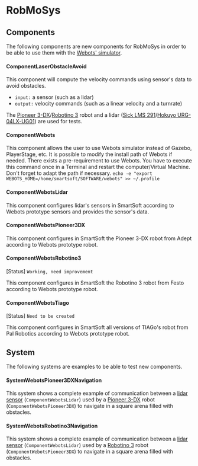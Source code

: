 # RobMoSys

## Components
The following components are new components for RobMoSys in order to be able to use them with the [Webots' simulator](https://cyberbotics.com).

#### ComponentLaserObstacleAvoid
This component will compute the velocity commands using sensor's data to avoid obstacles.
* `input:` a sensor (such as a lidar)
* `output:` velocity commands (such as a linear velocity and a turnrate)

The [Pioneer 3-DX](https://cyberbotics.com/doc/guide/pioneer-3dx)/[Robotino 3](https://cyberbotics.com/doc/guide/robotino3) robot and a lidar ([Sick LMS 291](https://cyberbotics.com/doc/guide/lidar-sensors#sick-lms-291)/[Hokuyo URG-04LX-UG01](https://cyberbotics.com/doc/guide/lidar-sensors#hokuyo-urg-04lx-ug01)) are used for tests.

#### ComponentWebots
This component allows the user to use Webots simulator instead of Gazebo, PlayerStage, etc. It is possible to modify the install path of Webots if needed. There exists a pre-requirement to use Webots. You have to execute this command once in a Terminal and restart the computer/Virtual Machine. Don't forget to adapt the path if necessary.
`echo -e "export WEBOTS_HOME=/home/smartsoft/SOFTWARE/webots" >> ~/.profile`

#### ComponentWebotsLidar
This component configures lidar's sensors in SmartSoft according to Webots prototype sensors and provides the sensor's data.

#### ComponentWebotsPioneer3DX
This component configures in SmartSoft the Pioneer 3-DX robot from Adept according to Webots prototype robot.

#### ComponentWebotsRobotino3
[Status] `Working, need improvement`

This component configures in SmartSoft the Robotino 3 robot from Festo according to Webots prototype robot.

#### ComponentWebotsTiago
[Status] `Need to be created`

This component configures in SmartSoft all versions of TIAGo's  robot from Pal Robotics according to Webots prototype robot.



## System
The following systems are examples to be able to test new components.

#### SystemWebotsPioneer3DXNavigation
This system shows a complete example of communication between a [lidar sensor](https://cyberbotics.com/doc/guide/lidar-sensors) (`ComponentWebotsLidar`) used by a [Pioneer 3-DX](https://cyberbotics.com/doc/guide/pioneer-3dx) robot (`ComponentWebotsPioneer3DX`) to navigate in a square arena filled with obstacles.

#### SystemWebotsRobotino3Navigation
This system shows a complete example of communication between a [lidar sensor](https://cyberbotics.com/doc/guide/lidar-sensors) (`ComponentWebotsLidar`) used by a [Robotino 3](https://cyberbotics.com/doc/guide/robotino3) robot (`ComponentWebotsPioneer3DX`) to navigate in a square arena filled with obstacles.
